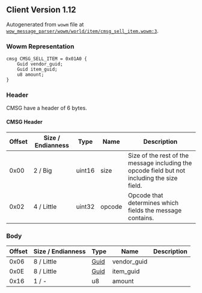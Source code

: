 ## Client Version 1.12

Autogenerated from `wowm` file at [`wow_message_parser/wowm/world/item/cmsg_sell_item.wowm:3`](https://github.com/gtker/wow_messages/tree/main/wow_message_parser/wowm/world/item/cmsg_sell_item.wowm#L3).

### Wowm Representation
```rust,ignore
cmsg CMSG_SELL_ITEM = 0x01A0 {
    Guid vendor_guid;
    Guid item_guid;
    u8 amount;
}
```
### Header
CMSG have a header of 6 bytes.

#### CMSG Header
| Offset | Size / Endianness | Type   | Name   | Description |
| ------ | ----------------- | ------ | ------ | ----------- |
| 0x00   | 2 / Big           | uint16 | size   | Size of the rest of the message including the opcode field but not including the size field.|
| 0x02   | 4 / Little        | uint32 | opcode | Opcode that determines which fields the message contains.|
### Body
| Offset | Size / Endianness | Type | Name | Description |
| ------ | ----------------- | ---- | ---- | ----------- |
| 0x06 | 8 / Little | [Guid](../spec/packed-guid.md) | vendor_guid |  |
| 0x0E | 8 / Little | [Guid](../spec/packed-guid.md) | item_guid |  |
| 0x16 | 1 / - | u8 | amount |  |
